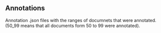 ## Annotations
Annotation .json files with the ranges of documnets that were annotated. (50_99 means that all documents form 50 to 99 were annotated).

